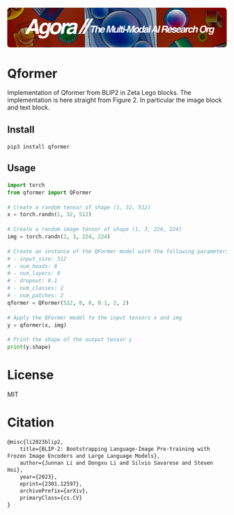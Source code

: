 [![Multi-Modality](agorabanner.png)](https://discord.gg/qUtxnK2NMf)


# Qformer
Implementation of Qformer from BLIP2 in Zeta Lego blocks. The implementation is here straight from Figure 2. In particular the image block and text block.

## Install
`pip3 install qformer`


## Usage
```python
import torch
from qformer import QFormer

# Create a random tensor of shape (1, 32, 512)
x = torch.randn(1, 32, 512)

# Create a random image tensor of shape (1, 3, 224, 224)
img = torch.randn(1, 3, 224, 224)

# Create an instance of the QFormer model with the following parameters:
# - input_size: 512
# - num_heads: 8
# - num_layers: 8
# - dropout: 0.1
# - num_classes: 2
# - num_patches: 2
qformer = QFormer(512, 8, 8, 0.1, 2, 2)

# Apply the QFormer model to the input tensors x and img
y = qformer(x, img)

# Print the shape of the output tensor y
print(y.shape)


```


# License
MIT



# Citation
```bibtext
@misc{li2023blip2,
    title={BLIP-2: Bootstrapping Language-Image Pre-training with Frozen Image Encoders and Large Language Models}, 
    author={Junnan Li and Dongxu Li and Silvio Savarese and Steven Hoi},
    year={2023},
    eprint={2301.12597},
    archivePrefix={arXiv},
    primaryClass={cs.CV}
}
```